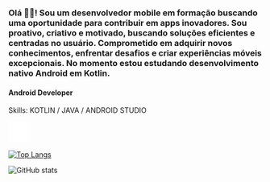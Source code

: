 ### Olá 👋🏻! Sou um desenvolvedor mobile em formação buscando uma oportunidade para contribuir em apps inovadores. Sou proativo, criativo e motivado, buscando soluções eficientes e centradas no usuário. Comprometido em adquirir novos conhecimentos, enfrentar desafios e criar experiências móveis excepcionais. No momento estou estudando desenvolvimento nativo Android em Kotlin.

#### Android Developer

Skills: KOTLIN / JAVA / ANDROID STUDIO



[<img src='https://github.com/ubralex/ubralex/blob/main/linkedin-icon-18-256.png' alt='linkedin' height='40'>](https://www.linkedin.com/in/ubralex/)

[![Top Langs](https://github-readme-stats.vercel.app/api/top-langs/?username=ubralex)](https://github.com/anuraghazra/github-readme-stats)

![GitHub stats](https://github-readme-stats.vercel.app/api?username=ubralex&show_icons=true)  

